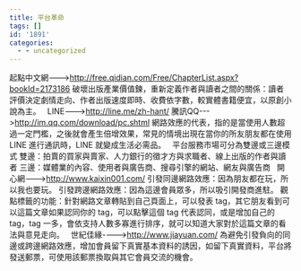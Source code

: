 ```yaml
---
title: 平台革命
tags: []
id: '1891'
categories:
  - - uncategorized
---
```


起點中文網--->http://free.qidian.com/Free/ChapterList.aspx?bookId=2173186 破壞出版產業價值鍊，重新定義作者與讀者之間的關係：讀者評價決定劇情走向、作者出版速度即時、收費依字數，較實體書籍便宜，以原創小說為主。   LINE--->http://line.me/zh-hant/ 騰訊QQ--->http://im.qq.com/download/pc.shtml 網路效應的代表，指的是當使用人數超過一定門檻，之後就會產生倍增效果，常見的情境出現在當你的所友朋友都在使用 LINE 進行通訊時，LINE 就變成生活必需品。   平台服務市場可分為雙邊或三邊模式 雙邊：拍賣的買家與賣家、人力銀行的徵才方與求職者、線上出版的作者與讀者 三邊：媒體業的內容、使用者與廣告商、搜尋引擎的網站、網友與廣告商   開心網--->http://www.kaixin001.com/ 引發同邊網路效應：因為朋友都在玩，所以我也要玩。 引發跨邊網路效應：因為這邊會員眾多，所以吸引開發商進駐。 觀點標籤的功能：針對網路文章轉貼到自己頁面上，可以發表 tag，其它朋友看到可以這篇文章如果認同你的 tag，可以點擊這個 tag 代表認同，或是增加自己的 tag，tag 一多，會依支持人數多寡進行排序，就可以知道大家對於這篇文章的看法與意見走向。   世紀佳緣---->http://www.jiayuan.com/ 為避免引發負向的同邊或跨邊網路效應，增加會員留下真實基本資料的誘因，如留下真實資料，平台將發送郵票，可使用該郵票換取與其它會員交流的機會。